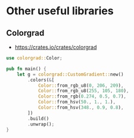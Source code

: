# Other useful libraries

## Colorgrad

* https://crates.io/crates/colorgrad

```rust
use colorgrad::Color;

pub fn main() {
    let g = colorgrad::CustomGradient::new()
        .colors(&[
            Color::from_rgb_u8(0, 206, 209),
            Color::from_rgb_u8(255, 105, 180),
            Color::from_rgb(0.274, 0.5, 0.7),
            Color::from_hsv(50., 1., 1.),
            Color::from_hsv(348., 0.9, 0.8),
        ])
        .build()
        .unwrap();
}
```
